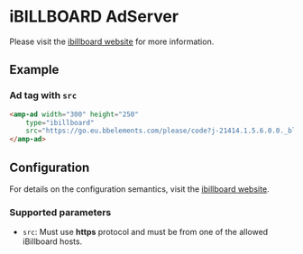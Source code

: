 <!---
Copyright 2016 The AMP HTML Authors. All Rights Reserved.

Licensed under the Apache License, Version 2.0 (the "License");
you may not use this file except in compliance with the License.
You may obtain a copy of the License at

      http://www.apache.org/licenses/LICENSE-2.0

Unless required by applicable law or agreed to in writing, software
distributed under the License is distributed on an "AS-IS" BASIS,
WITHOUT WARRANTIES OR CONDITIONS OF ANY KIND, either express or implied.
See the License for the specific language governing permissions and
limitations under the License.
-->

# iBILLBOARD AdServer

Please visit the [ibillboard website](https://www.ibillboard.com/) for more information.

## Example

### Ad tag with `src`

```html
<amp-ad width="300" height="250"
    type="ibillboard"
    src="https://go.eu.bbelements.com/please/code?j-21414.1.5.6.0.0._blank">
</amp-ad>
```


## Configuration

For details on the configuration semantics, visit the [ibillboard website](https://www.ibillboard.com/).

### Supported parameters

- `src`: Must use **https** protocol and must be from one of the allowed iBillboard hosts.
